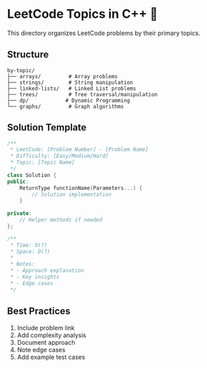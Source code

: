 # LeetCode Topics in C++ 📘

This directory organizes LeetCode problems by their primary topics.

## Structure

```
by-topic/
├── arrays/         # Array problems
├── strings/        # String manipulation
├── linked-lists/   # Linked List problems
├── trees/          # Tree traversal/manipulation
├── dp/            # Dynamic Programming
└── graphs/         # Graph algorithms
```

## Solution Template

```cpp
/**
 * LeetCode: [Problem Number] - [Problem Name]
 * Difficulty: [Easy/Medium/Hard]
 * Topic: [Topic Name]
 */
class Solution {
public:
    ReturnType functionName(Parameters...) {
        // Solution implementation
    }
    
private:
    // Helper methods if needed
};

/**
 * Time: O(?)
 * Space: O(?)
 * 
 * Notes:
 * - Approach explanation
 * - Key insights
 * - Edge cases
 */
```

## Best Practices
1. Include problem link
2. Add complexity analysis
3. Document approach
4. Note edge cases
5. Add example test cases
